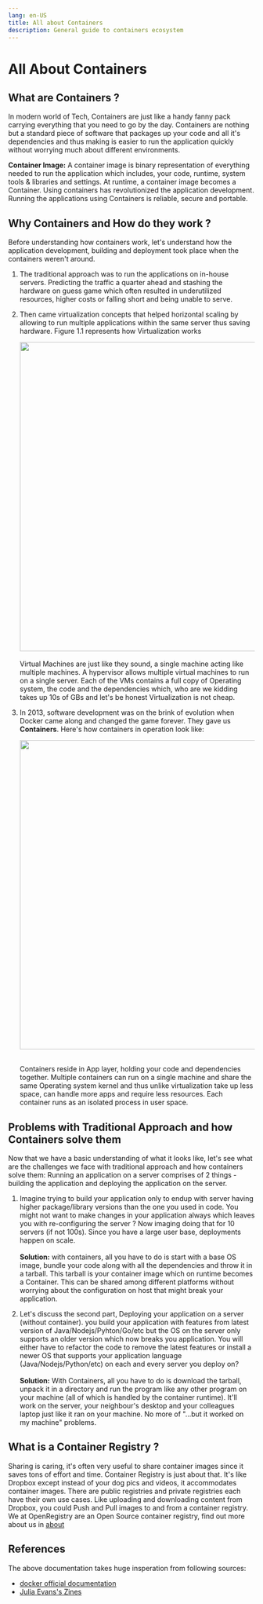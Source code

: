 ```yaml
---
lang: en-US
title: All about Containers
description: General guide to containers ecosystem
---
```


# All About Containers

## What are Containers ?

In modern world of Tech, Containers are just like a handy fanny pack carrying everything that you need to go by the day. Containers are nothing but a standard piece of software that packages up your code and all it's dependencies and thus making is easier to run the application quickly without worrying much about different environments.

**Container Image:** A container image is binary representation of everything needed to run the application which includes, your code, runtime, system tools & libraries and settings.
At runtime, a container image becomes a Container. Using containers has revolutionized the application development. Running the applications using Containers is reliable, secure and portable.


## Why Containers and How do they work ?

Before understanding how containers work, let's understand how the application development, building and deployment took place when the containers weren't around.
1. The traditional approach was to run the applications on in-house servers. Predicting the traffic a quarter ahead and stashing the hardware on guess game which often resulted in underutilized resources, higher costs or falling short and being unable to serve.
2. Then came virtualization concepts that helped horizontal scaling by allowing to run multiple applications within the same server thus saving hardware. Figure 1.1 represents how Virtualization works
   <div align="center"><img src="https://user-images.githubusercontent.com/68041753/133276934-84e5cee0-9e52-4526-9207-f3a30dc11aeb.png" alt="" width="630"/> </div><br />
   Virtual Machines are just like they sound, a single machine acting like multiple machines.
   A hypervisor allows multiple virtual machines to run on a single server. Each of the VMs contains a full copy of Operating system, the code and the dependencies which, who are we kidding takes up 10s of GBs and let's be honest Virtualization is not cheap.
3. In 2013, software development was on the brink of evolution when Docker came along and changed the game forever. They gave us **Containers**. Here's how containers in operation look like:
   <div align="center"><img src="https://user-images.githubusercontent.com/68041753/133276900-6247fdea-1b24-4cc6-a95a-5bc9dc5d67ed.png" alt="" width="630" /></div><br/>

   Containers reside in App layer, holding your code and dependencies together. Multiple containers can run on a single machine and share the same Operating system kernel and thus unlike virtualization take up less space, can handle more apps and require less resources.
   Each container runs as an isolated process in user space.

## Problems with Traditional Approach and how Containers solve them

Now that we have a basic understanding of what it looks like, let's see what are the challenges we face with traditional approach and how containers solve them:
Running an application on a server comprises of 2 things -
building the application and deploying the application on the server.

1. Imagine trying to build your application only to endup with server having higher package/library versions than the one you used in code. You might not want to make changes in your application always which leaves you with re-configuring the server ? Now imaging doing that for 10 servers (if not 100s). Since you have a large user base, deployments happen on scale.<br><br>
   **Solution:**
   with containers, all you have to do is start with a base OS image, bundle your code along with all the dependencies and throw it in a tarball. This tarball is your container image which on runtime becomes a Container. This can be shared among different platforms without worrying about the configuration on host that might break your application.

2. Let's discuss the second part, Deploying your application on a server (without container).
   you build your application with features from latest version of Java/Nodejs/Pyhton/Go/etc but the OS on the server only supports an older version which now breaks you application. You will either have to refactor the code to remove the latest features or install a newer OS that supports your application language (Java/Nodejs/Python/etc) on each and every server you deploy on?<br><br>
   **Solution:**
   With Containers, all you have to do is download the tarball, unpack it in a directory and run the program like any other program on your machine (all of which is handled by the container runtime). It'll work on the server, your neighbour's desktop and your colleagues laptop just like it ran on your machine.
   No more of "...but it worked on my machine" problems.

## What is a Container Registry ?

Sharing is caring, it's often very useful to share container images since it saves tons of effort and time. Container Registry is just about that. It's like Dropbox except instead of your dog pics and videos, it accommodates container images. There are public registries and private registries each have their own use cases. Like uploading and downloading content from Dropbox, you could Push and Pull images to and from a container registry.
We at OpenRegistry are an Open Source container registry, find out more about us in [about](./about.md)

## References

The above documentation takes huge insperation from following sources:
- [docker official documentation](https://www.docker.com/resources/what-container)
- [Julia Evans's Zines](https://wizardzines.com/zines/containers/)
	
